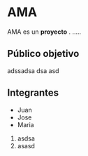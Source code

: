 # AMA

AMA es un **proyecto** . .....

## Público objetivo

adssadsa dsa asd

## Integrantes

* Juan
* Jose
* Maria

1. asdsa 
2. asasd
